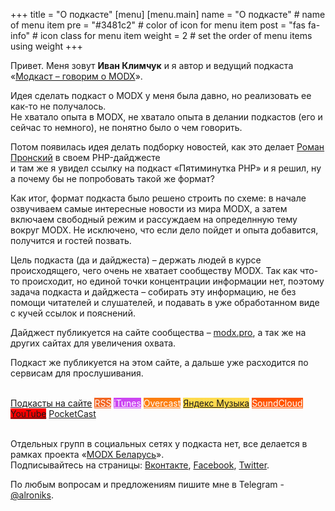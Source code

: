 +++
title = "О подкасте"
[menu]
[menu.main]
    name = "О подкасте" # name of menu item 
    pre = "#3481c2" # color of icon for menu item
    post = "fas fa-info" # icon class for menu item
    weight = 2 # set the order of menu items using weight
+++

Привет. Меня зовут **Иван Климчук** и я автор и ведущий подкаста «[Модкаст – говорим о MODX](/)».

Идея сделать подкаст о MODX у меня была давно, но реализовать ее как-то не получалось.<br>Не хватало опыта в MODX, не хватало опыта в делании подкастов (его и сейчас то немного), не понятно было о чем говорить. 

Потом появилась идея делать подборку новостей, как это делает [Роман Пронский](https://habr.com/ru/users/pronskiy/posts/) в своем PHP-дайджесте<br> и там же я увидел ссылку на подкаст «Пятиминутка PHP» и я решил, ну а почему бы не попробовать такой же формат?

Как итог, формат подкаста было решено строить по схеме: в начале озвучиваем самые интересные новости из мира MODX, а затем включаем свободный режим и рассуждаем на определнную тему вокруг MODX. Не исключено, что если дело пойдет и опыта добавится, получится и гостей позвать.

Цель подкаста (да и дайджеста) – держать людей в курсе происходящего, чего очень не хватает сообществу MODX. Так как что-то происходит, но единой точки концентрации информации нет, поэтому задача подкаста и дайджеста – собирать эту информацию, не без помощи читателей и слушателей, и подавать в уже обработанном виде с кучей ссылок и пояснений.  

Дайджест публикуется на сайте сообщества – [modx.pro](https://modx.pro), а так же на других сайтах для увеличения охвата.

Подкаст же публикуется на этом сайте, а дальше уже расходится по сервисам для прослушивания.<br><br>

<div class="buttons">
<a href="/episode/" class="button is-primary"><span class="icon"><i class="fas fa-th-list"></i></span><span>Подкасты на сайте</span></a>
<a href="/episode/index.xml" class="button is-warning" style="background-color:#f26522;color:#fff;"><span class="icon"><i class="fas fa-rss"></i></span><span>RSS</span></a>
<a class="button is-warning" style="background-color:#cc45f2;color:#fff;" href="https://itunes.apple.com/by/podcast/%D0%BC%D0%BE%D0%B4%D0%BA%D0%B0%D1%81%D1%82/id1456459618"><span class="icon"><i class="fab fa-itunes-note"></i></span><span>iTunes</span></a>
<a class="button is-warning" style="background-color:#fc7e0f;color:#fff;" href="https://overcast.fm/itunes1456459618"><span class="icon"><i class="fas fa-podcast"></i></span><span>Overcast</span></a>
<a href="https://music.yandex.ru/album/7133163" class="button is-warning" style="background-color:#ffdb4d;"><span class="icon"><i class="fab fa-yandex"></i></span><span>Яндекс Музыка</span></a>
<a href="https://soundcloud.com/modcastby" class="button is-warning" style="background-color:#f50;color:#fff;"><span class="icon"><i class="fab fa-soundcloud"></i></span><span>SoundCloud</span></a>
<a href="https://www.youtube.com/playlist?list=PLVbo0tgRKXrSGg6dxJYTIHko5t7AOnG3E" class="button is-danger" style="background-color:#f00;"><span class="icon"><i class="fab fa-youtube"></i></span><span> YouTube</span></a>
<a href="https://pca.st/LIa4" class="button"><span class="icon"><i class="far fa-question-circle"></i></span><span>PocketCast</span></a>
</div>

<br>

Отдельных групп в социальных сетях у подкаста нет, все делается в рамках проекта «[MODX Беларусь](https://modx.by)».
<br>Подписывайтесь на страницы: [Вконтакте](https://vk.com/modxby), [Facebook](https://www.facebook.com/modxby), [Twitter](https://twitter.com/modxby).

По любым вопросам и предложениям пишите мне в Telegram - [@alroniks](https://t.me/alroniks).
